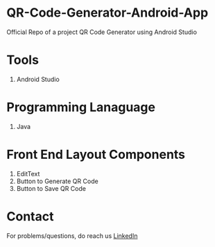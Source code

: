 # QR-Code-Generator-Android-App
Official Repo of a project QR Code Generator using Android Studio

# Tools
1. Android Studio

# Programming Lanaguage
1. Java

# Front End Layout Components
1. EditText
2. Button to Generate QR Code
3. Button to Save QR Code

# Contact
For problems/questions, do reach us <a href="https://linkedin.com/in/MadhuPIoT">LinkedIn</a>
